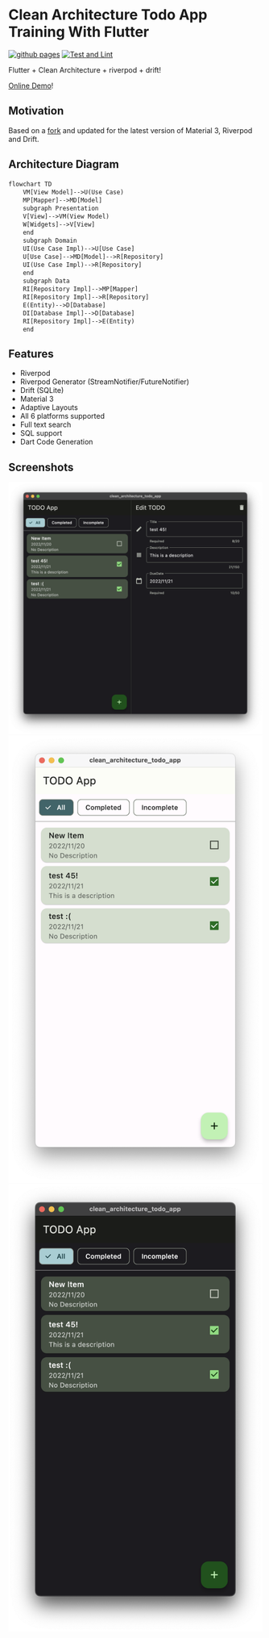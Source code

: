 # Clean Architecture Todo App Training With Flutter

[![github pages](https://github.com/rodydavis/clean_architecture_todo_app/actions/workflows/main.yml/badge.svg)](https://github.com/rodydavis/clean_architecture_todo_app/actions/workflows/main.yml)
[![Test and Lint](https://github.com/rodydavis/clean_architecture_todo_app/actions/workflows/test-and-lint.yml/badge.svg)](https://github.com/rodydavis/clean_architecture_todo_app/actions/workflows/test-and-lint.yml)

Flutter + Clean Architecture + riverpod + drift!

[Online Demo](https://rodydavis.github.io/clean_architecture_todo_app/)!

## Motivation

Based on a [fork](https://github.com/okaryo/CleanArchitectureTodoAppTrainingWithFlutter) and updated for the latest version of Material 3, Riverpod and Drift.

## Architecture Diagram

```mermaid
flowchart TD
    VM[View Model]-->U(Use Case)
    MP[Mapper]-->MD[Model]
    subgraph Presentation
    V[View]-->VM(View Model)
    W[Widgets]-->V[View]
    end
    subgraph Domain
    UI(Use Case Impl)-->U[Use Case]
    U[Use Case]-->MD[Model]-->R[Repository]
    UI(Use Case Impl)-->R[Repository]
    end
    subgraph Data
    RI[Repository Impl]-->MP[Mapper]
    RI[Repository Impl]-->R[Repository]
    E(Entity)-->D[Database]
    DI[Database Impl]-->D[Database]
    RI[Repository Impl]-->E(Entity)
    end
```

## Features

- Riverpod
- Riverpod Generator (StreamNotifier/FutureNotifier)
- Drift (SQLite)
- Material 3
- Adaptive Layouts
- All 6 platforms supported
- Full text search
- SQL support
- Dart Code Generation

## Screenshots

![](/screenshots/desktop.png)
![](/screenshots/light.png)
![](/screenshots/dark.png)
